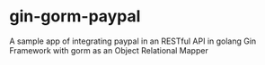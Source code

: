 # gin-gorm-paypal
A sample app of integrating paypal in an RESTful API in golang Gin Framework with gorm as an Object Relational Mapper
